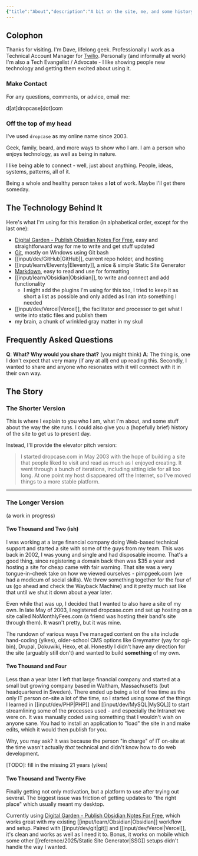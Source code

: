 ```yaml
---
{"title":"About","description":"A bit on the site, me, and some history","date":"2025-08-09","tags":["updates"],"dg-publish":true,"created":"2025-08-04T19:55:52","updated":"2025-09-16T19:16:27-04:00","permalink":"/about/","dgPassFrontmatter":true,"noteIcon":"3"}
---
```



## Colophon

Thanks for visiting. I'm Dave, lifelong geek. Professionally I work as a Technical Account Manager for [Twilio](https://www.twilio.com/). Personally (and informally at work) I'm also a Tech Evangelist / Advocate - I like showing people new technology and getting them excited about using it.

### Make Contact

For any questions, comments, or advice, email me:

d[at]dropcase[dot]com

### Off the top of my head

I've used `dropcase` as my online name since 2003.

Geek, family, beard, and more ways to show who I am. I am a person who enjoys technology, as well as being in nature.

I like being able to connect - well, just about anything. People, ideas, systems, patterns, all of it.

Being a whole and healthy person takes a __lot__ of work. Maybe I'll get there someday.

## The Technology Behind It

Here's what I'm using for this iteration (in alphabetical order, except for the last one):

- [Digital Garden - Publish Obsidian Notes For Free](https://dg-docs.ole.dev/), easy and straightforward way for me to write and get stuff updated
- [Git](https://git-scm.com/), mostly on Windows using Git bash
- [[input/dev/GitHub\|GitHub]], current repo holder, and hosting
- [[input/learn/Eleventy\|Eleventy]], a nice & simple Static Site Generator
- [Markdown](https://daringfireball.net/projects/markdown/), easy to read and use for formatting
- [[input/learn/Obsidian\|Obsidian]], to write and connect and add functionality
	- I might add the plugins I'm using for this too, I tried to keep it as short a list as possible and only added as I ran into something I needed
- [[input/dev/Vercel\|Vercel]], the facilitator and processor to get what I write into static files and publish them
- my brain, a chunk of wrinkled gray matter in my skull

## Frequently Asked Questions

**Q**: **What? Why would you share that?** (you might think)
**A**: The thing is, one I don't expect that very many (if any at all) end up reading this. Secondly, I wanted to share and anyone who resonates with it will connect with it in their own way.

## The Story

### The Shorter Version

This is where I explain to you who I am, what I'm about, and some stuff about the way the site runs. I could also give you a (hopefully brief) history of the site to get us to present day.

Instead, I'll provide the elevator pitch version:

> I started dropcase.com in May 2003 with the hope of building a site that people liked to visit and read as much as I enjoyed creating. It went through a bunch of iterations, including sitting idle for all too long. At one point my host disappeared off the Internet, so I've moved things to a more stable platform.

----------

### The Longer Version
(a work in progress)

#### Two Thousand and Two (ish)

I was working at a large financial company doing Web-based technical support and started a site with some of the guys from my team. This was back in 2002, I was young and single and had disposable income. That's a good thing, since registering a domain back then was $35 a year and hosting a site for cheap came with fair warning. That site was a very tongue-in-cheek take on how we viewed ourselves - pimpgeek.com (we had a modicum of social skills). We threw something together for the four of us (go ahead and check the Wayback Machine) and it pretty much sat like that until we shut it down about a year later.

Even while that was up, I decided that I wanted to also have a site of my own. In late May of 2003, I registered dropcase.com and set up hosting on a site called NoMonthlyFees.com (a friend was hosting their band's site through them). It wasn't pretty, but it was mine.

The rundown of various ways I've managed content on the site include hand-coding (yikes), older-school CMS options like Greymatter (yay for cgi-bin), Drupal, Dokuwiki, Hexo, et al. Honestly I didn't have any direction for the site (arguably still don't) and wanted to build __something__ of my own.

#### Two Thousand and Four

Less than a year later I left that large financial company and started at a small but growing company based in Waltham, Massachusetts (but headquartered in Sweden). There ended up being a lot of free time as the only IT person on-site a lot of the time, so I started using some of the things I learned in [[input/dev/PHP\|PHP]] and [[input/dev/MySQL\|MySQL]] to start streamlining some of the processes used - and especially the Intranet we were on. It was manually coded using something that I wouldn't wish on anyone sane. You had to install an application to "load" the site in and make edits, which it would then publish for you.

Why, you may ask? It was because the person "in charge" of IT on-site at the time wasn't actually _that_ technical and didn't know how to do web development.

[TODO]: fill in the missing 21 years (yikes)
#### Two Thousand and Twenty Five

Finally getting not only motivation, but a platform to use after trying out several. The biggest issue was friction of getting updates to "the right place" which usually meant my desktop.

Currently using [Digital Garden - Publish Obsidian Notes For Free](https://dg-docs.ole.dev/), which works great with my existing [[input/learn/Obsidian\|Obsidian]] workflow and setup. Paired with [[input/dev/git\|git]] and [[input/dev/Vercel\|Vercel]], it's clean and works as well as I need it to. Bonus, it works on mobile which some other [[reference/2025/Static Site Generator\|SSG]] setups didn't handle the way I wanted.

